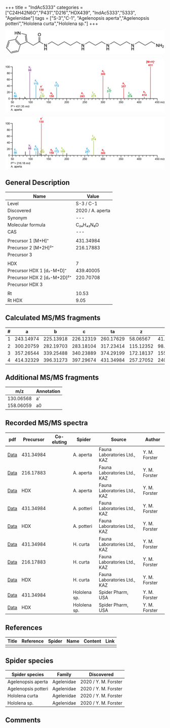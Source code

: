 +++
title = "IndAc5333"
categories = ["C24H42N6O","P431","D216","HDX439",
"IndAc5333","5333",
"Agelenidae"]
tags = ["S-3","C-1",
"Agelenopsis aperta","Agelenopsis potteri","Hololena curta","Hololena sp."]
+++

![](/img/IndAc5333.png)

![](/img_MSMS/431_IndAc5333_Aa.png?classes=border)

![](/img_MSMS/431_IndAc5333_Aa_2.png?classes=border)

## General Description

| Name                        | Value            |
|-----------------------------|------------------|
| Level                       | S-3 / C-1               |
| Discovered                  | 2020 / A. aperta |
| Synonym                     | ---              |
| Molecular formula           | C₂₄H₄₂N₆O        |
| CAS                         | ---              |
|                             |                  |
| Precursor 1 [M+H]⁺          | 431.34984        |
| Precursor 2 [M+2H]²⁺        | 216.17883        |
| Precursor 3                 |                  |
|                             |                  |
| HDX                         | 7                |
| Precursor HDX 1 [d₇-M+D]⁺   | 439.40005        |
| Precursor HDX 2 [d₇-M+2D]²⁺ | 220.70708        |
| Precursor HDX 3             |                  |
|                             |                  |
| Rt                          | 10.53            |
| Rt HDX                      | 9.05             |

## Calculated MS/MS fragments

| # | a         | b         | c         | ta        | z         | y         | tz        |
|---|-----------|-----------|-----------|-----------|-----------|-----------|-----------|
| 1 | 243.14974 | 225.13918 | 226.12319 | 260.17629 | 58.06567  | 41.03912  | 75.09222  |
| 2 | 300.20759 | 282.19703 | 283.18104 | 317.23414 | 115.12352 | 98.09697  | 132.15007 |
| 3 | 357.26544 | 339.25488 | 340.23889 | 374.29199 | 172.18137 | 155.15482 | 189.20792 |
| 4 | 414.32329 | 396.31273 | 397.29674 | 431.34984 | 257.27052 | 240.24397 | 274.29707 |

## Additional MS/MS fragments

| m/z       | Annotation |
|-----------|------------|
| 130.06568 | a'         |
| 158.06059 | a0         |

## Recorded MS/MS spectra

| pdf                                            | Precursor | Co-eluting | Spider    | Source                       | Author        |
|------------------------------------------------|-----------|------------|-----------|------------------------------|---------------|
| [Data](/pdf/A-aperta/431_IndAc5333_Aa.pdf)     | 431.34984 |            | A. aperta | Fauna Laboratories Ltd., KAZ | Y. M. Forster |
| [Data](/pdf/A-aperta/431_IndAc5333_Aa_2.pdf)   | 216.17883 |            | A. aperta | Fauna Laboratories Ltd., KAZ | Y. M. Forster |
| [Data](/pdf/A-aperta/431_IndAc5333_Aa_HDX.pdf) | HDX       |            | A. aperta | Fauna Laboratories Ltd., KAZ | Y. M. Forster |
| [Data](/pdf/A-potteri/431_IndAc5333_Ap.pdf) | 431.34984 |           | A. potteri | Fauna Laboratories Ltd., KAZ | Y. M. Forster |
| [Data](/pdf/A-potteri/431_IndAc5333_Ap_HDX.pdf) | HDX |           | A. potteri | Fauna Laboratories Ltd., KAZ | Y. M. Forster |
| [Data](/pdf/H-curta/431_IndAc5333_Hc.pdf) | 431.34984 |           | H. curta | Fauna Laboratories Ltd., KAZ | Y. M. Forster |
| [Data](/pdf/H-curta/431_IndAc5333_Hc_2.pdf) | 216.17883 |           | H. curta | Fauna Laboratories Ltd., KAZ | Y. M. Forster |
| [Data](/pdf/H-curta/431_IndAc5333_Hc_HDX.pdf) | HDX |           | H. curta | Fauna Laboratories Ltd., KAZ | Y. M. Forster |
| [Data](/pdf/Hololena-sp/431_IndAc5333_Ho-sp.pdf) | 431.34984 |           | Hololena sp. | Spider Pharm, USA | Y. M. Forster |
| [Data](/pdf/Hololena-sp/431_IndAc5333_Ho-sp_HDX.pdf) | HDX |           | Hololena sp. | Spider Pharm, USA | Y. M. Forster |

## References

| Title     | Reference   | Spider    | Name   | Content  | Link |
|-----------|-------------|-----------|--------|----------|-----|
|           |             |           |        |          |     |

## Spider species

| Spider species     | Family     | Discovered           |
|--------------------|------------|----------------------|
| Agelenopsis aperta | Agelenidae | 2020 / Y. M. Forster |
| Agelenopsis potteri | Agelenidae | 2020 / Y. M. Forster |
| Hololena curta | Agelenidae | 2020 / Y. M. Forster |
| Hololena sp. | Agelenidae | 2020 / Y. M. Forster |

## Comments